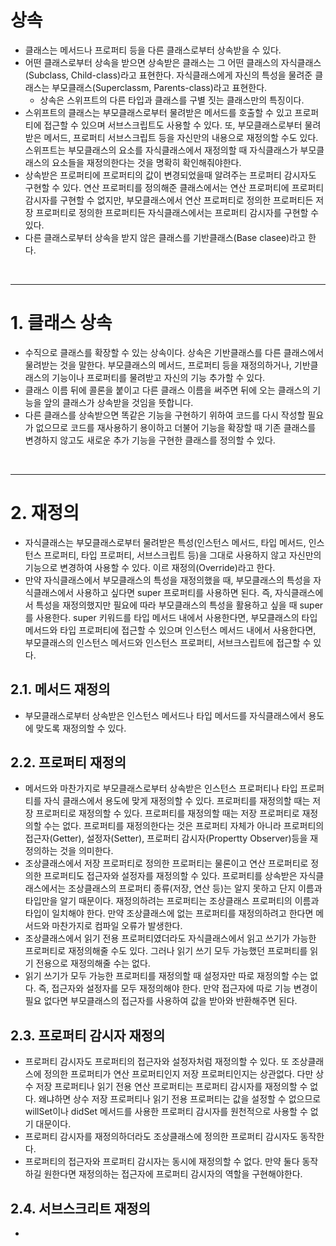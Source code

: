 # 상속
- 클래스는 메서드나 프로퍼티 등을 다른 클래스로부터 상속받을 수 있다. 
- 어떤 클래스로부터 상속을 받으면 상속받은 클래스는 그 어떤 클래스의 자식클래스(Subclass, Child-class)라고 표현한다. 자식클래스에게 자신의 특성을 물려준 클래스는 부모클래스(Superclassm, Parents-class)라고 표현한다.
  - 상속은 스위프트의 다른 타입과 클래스를 구별 짓는 클래스만의 특징이다.
- 스위프트의 클래스는 부모클래스로부터 물려받은 메서드를 호출할 수 있고 프로퍼티에 접근할 수 있으며 서브스크립트도 사용할 수 있다. 또, 부모클래스로부터 물려받은 메서드, 프로퍼티 서브스크립트 등을 자신만의 내용으로 재정의할 수도 있다. 스위프트는 부모클래스의 요소를 자식클래스에서 재정의할 때 자식클래스가 부모클래스의 요소들을 재정의한다는 것을 명확히 확인해줘야한다.
- 상속받은 프로퍼티에 프로퍼티의 값이 변경되었을때 알려주는 프로퍼티 감시자도 구현할 수 있다. 연산 프로퍼티를 정의해준 클래스에서는 연산 프로퍼티에 프로퍼티 감시자를 구현할 수 없지만, 부모클래스에서 연산 프로퍼티로 정의한 프로퍼티든 저장 프로퍼티로 정의한 프로퍼티든 자식클래스에서는 프로퍼티 감시자를 구현할 수 있다.
- 다른 클래스로부터 상속을 받지 않은 클래스를 기반클래스(Base clasee)라고 한다. 

<br/>

---------
# 1. 클래스 상속
- 수직으로 클래스를 확장할 수 있는 상속이다. 상속은 기반클래스를 다른 클래스에서 물려받는 것을 말한다. 부모클래스의 메서드, 프로퍼티 등을 재정의하거나, 기반클래스의 기능이나 프로퍼티를 물려받고 자신의 기능 추가할 수 있다.
- 클래스 이름 뒤에 콜론을 붙이고 다른 클래스 이름을 써주면 뒤에 오는 클래스의 기능을 앞의 클래스가 상속받을 것임을 뜻합니다.
- 다른 클래스를 상속받으면 똑같은 기능을 구현하기 위하여 코드를 다시 작성할 필요가 없으므로 코드를 재사용하기 용이하고 더불어 기능을 확장할 때 기존 클래스를 변경하지 않고도 새로운 추가 기능을 구현한 클래스를 정의할 수 있다. 

<br/>

---------
# 2. 재정의 
- 자식클래스는 부모클래스로부터 물려받은 특성(인스턴스 메서드, 타입 메서드, 인스턴스 프로퍼티, 타입 프로퍼티, 서브스크립트 등)을 그대로 사용하지 않고 자신만의 기능으로 변경하여 사용할 수 있다. 이르 재정의(Override)라고 한다.
- 만약 자식클래스에서 부모클래스의 특성을 재정의했을 때, 부모클래스의 특성을 자식클래스에서 사용하고 싶다면 super 프로퍼티를 사용하면 된다. 즉, 자식클래스에서 특성을 재정의했지만 필요에 따라 부모클래스의 특성을 활용하고 싶을 때 super를 사용한다. super 키워드를 타입 메서드 내에서 사용한다면, 부모클래스의 타입 메서드와 타입 프로퍼티에 접근할 수 있으며 인스턴스 메서드 내에서 사용한다면, 부모클래스의 인스턴스 메서드와 인스턴스 프로퍼티, 서브크스립트에 접근할 수 있다.

## 2.1. 메서드 재정의
- 부모클래스로부터 상속받은 인스턴스 메서드나 타입 메서드를 자식클래스에서 용도에 맞도록 재정의할 수 있다. 

## 2.2. 프로퍼티 재정의
- 메서드와 마찬가지로 부모클래스로부터 상속받은 인스턴스 프로퍼티나 타입 프로퍼티를 자식 클래스에서 용도에 맞게 재정의할 수 있다. 프로퍼티를 재정의할 때는 저장 프로퍼티로 재정의할 수 있다. 프로퍼티를 재정의할 때는 저장 프로퍼티로 재정의할 수는 없다. 프로퍼티를 재정의한다는 것은 프로퍼티 자체가 아니라 프로퍼티의 접근자(Getter), 설정자(Setter), 프로퍼티 감시자(Propertty Observer)등을 재정의하는 것을 의미한다.
- 조상클래스에서 저장 프로퍼티로 정의한 프로퍼티는 물론이고 연산 프로퍼티로 정의한 프로퍼티도 접근자와 설정자를 재정의할 수 있다. 프로퍼티를 상속받은 자식클래스에서는 조상클래스의 프로퍼티 종류(저장, 연산 등)는 알지 못하고 단지 이름과 타입만을 알기 때문이다. 재정의하려는 프로퍼티는 조상클래스 프로퍼티의 이름과 타입이 일치해야 한다. 만약 조상클래스에 없는 프로퍼티를 재정의하려고 한다면 메서드와 마찬가지로 컴파일 오류가 발생한다.
- 조상클래스에서 읽기 전용 프로퍼티였더라도 자식클래스에서 읽고 쓰기가 가능한 프로퍼티로 재정의해줄 수도 있다. 그러나 읽기 쓰기 모두 가능했던 프로퍼티를 읽기 전용으로 재정의해줄 수는 없다.
- 읽기 쓰기가 모두 가능한 프로퍼티를 재정의할 때 설정자만 따로 재정의할 수는 없다. 즉, 접근자와 설정자를 모두 재정의해야 한다. 만약 접근자에 따로 기능 변경이 필요 없다면 부모클래스의 접근자를 사용하여 값을 받아와 반환해주면 된다.

## 2.3. 프로퍼티 감시자 재정의
- 프로퍼티 감시자도 프로퍼티의 접근자와 설정자처럼 재정의할 수 있다. 또 조상클래스에 정의한 프로퍼티가 연산 프로퍼티인지 저장 프로퍼티인지는 상관없다. 다만 상수 저장 프로퍼티나 읽기 전용 연산 프로퍼티는 프로퍼티 감시자를 재정의할 수 없다. 왜냐하면 상수 저장 프로퍼티나 읽기 전용 프로퍼티는 값을 설정할 수 없으므로 willSet이나 didSet 메서드를 사용한 프로퍼티 감시자를 원천적으로 사용할 수 없기 대문이다.
- 프로퍼티 감시자를 재정의하더라도 조상클래스에 정의한 프로퍼티 감시자도 동작한다.
- 프로퍼티의 접근자와 프로퍼티 감시자는 동시에 재정의할 수 없다. 만약 둘다 동작하길 원한다면 재정의하는 접근자에 프로퍼티 감시자의 역할을 구현해야한다. 

## 2.4. 서브스크리트 재정의
- 
